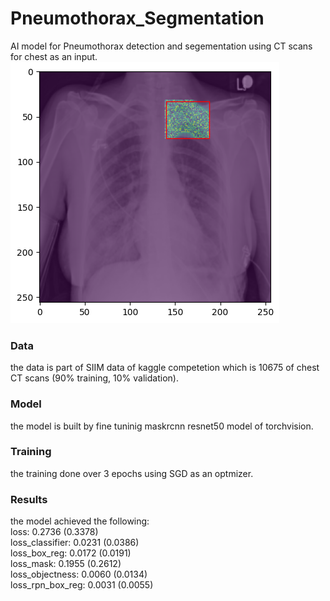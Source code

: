 # Pneumothorax_Segmentation

AI model for Pneumothorax detection and segementation using CT scans for chest as an input.
![Alt text](sample.png)

### Data

the data is part of SIIM data of kaggle competetion which is 10675 of chest CT scans (90% training, 10% validation).

### Model

the model is built by fine tuninig maskrcnn resnet50 model of torchvision.

### Training

the training done over 3 epochs using SGD as an optmizer.

### Results

the model achieved the following: \
loss: 0.2736 (0.3378) \
loss_classifier: 0.0231 (0.0386) \
loss_box_reg: 0.0172 (0.0191) \
loss_mask: 0.1955 (0.2612) \
loss_objectness: 0.0060 (0.0134) \
loss_rpn_box_reg: 0.0031 (0.0055)
